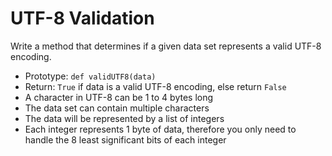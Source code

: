 # UTF-8 Validation

Write a method that determines if a given data set represents a valid UTF-8 encoding.

 - Prototype: `def validUTF8(data)`
 - Return: `True` if data is a valid UTF-8 encoding, else return `False`
 - A character in UTF-8 can be 1 to 4 bytes long
 - The data set can contain multiple characters
 - The data will be represented by a list of integers
 - Each integer represents 1 byte of data, therefore you only need to handle the 8 least significant bits of each integer